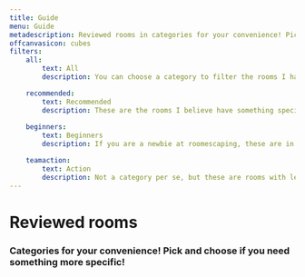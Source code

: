 ```yaml
---
title: Guide
menu: Guide
metadescription: Reviewed rooms in categories for your convenience! Pick and choose if you need something more specific!
offcanvasicon: cubes
filters:
    all:
        text: All
        description: You can choose a category to filter the rooms I have visited so far.

    recommended:
        text: Recommended
        description: These are the rooms I believe have something special to offer. It by no way means to demean the rest of them, but I think the ones included here are a must.
        
    beginners:
        text: Beginners
        description: If you are a newbie at roomescaping, these are in my opinion the best rooms to start with.

    teamaction:
        text: Action
        description: Not a category per se, but these are rooms with less puzzle-solving and more puzzle-doing.
---
```


# Reviewed rooms
### Categories for your convenience! Pick and choose if you need something more specific!
